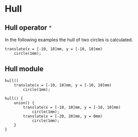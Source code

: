 # Hull

## Hull operator `°`

In the following examples the hull of two circles is calculated.

```µCAD,operator
translate(x = [-10, 10]mm, y = [-10, 10]mm)
    circle(1mm);
```

## Hull module

```µCAD,module.single
hull()
    translate(x = [-10, 10]mm, y = [-10, 10]mm)
        circle(1mm);
```

```µCAD,module.multiple
hull() {
    union() {
        translate(x = [-10, 10]mm, y = [-10, 10]mm)
            circle(1mm);
        translate(x = [-20, 20]mm, y = 0mm)
            circle(1mm);
    }
}
```
